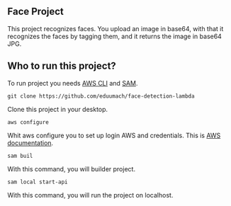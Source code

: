 ## Face Project

This project recognizes faces.
You upload an image in base64, with that it recognizes the faces by tagging them, and it returns the image in base64 JPG.

## Who to run this project?

To run project you needs [AWS CLI](https://docs.aws.amazon.com/cli/latest/userguide/getting-started-install.html) and 
[SAM](https://docs.aws.amazon.com/serverless-application-model/latest/developerguide/serverless-sam-cli-install.html).

```shell
git clone https://github.com/eduumach/face-detection-lambda
```

Clone this project in your desktop.

```shell
aws configure
```

Whit aws configure you to set up login AWS and credentials. This is [AWS documentation](https://docs.aws.amazon.com/cli/latest/userguide/cli-configure-quickstart.html).

```shell
sam buil
```

With this command, you will builder project.

```shell
sam local start-api
```

With this command, you will run the project on localhost.
